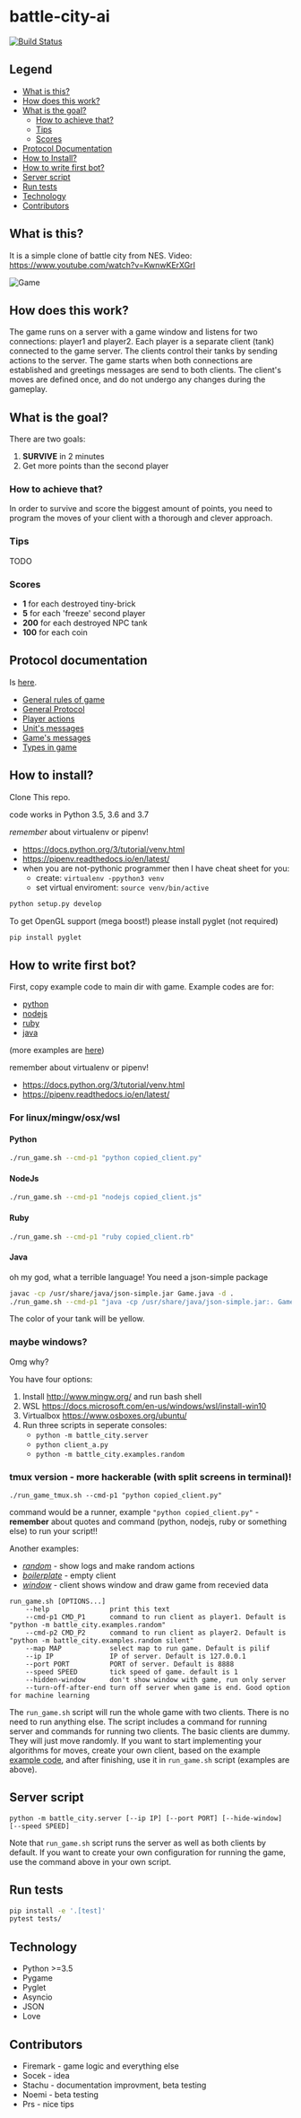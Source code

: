 # battle-city-ai
[![Build Status](https://travis-ci.org/firemark/battle-city-ai.svg?branch=master)](https://travis-ci.org/firemark/battle-city-ai)

## Legend

- [What is this?](#what-is-this)
- [How does this work?](#how-does-this-work)
- [What is the goal?](#what-is-the-goal)
  - [How to achieve that?](#how-to-achieve-that)
  - [Tips](#tips)
  - [Scores](#scores)
- [Protocol Documentation](#protocol-documentation)
- [How to Install?](#how-to-install)
- [How to write first bot?](#how-to-write-first-bot)
- [Server script](#server-script)
- [Run tests](#run-tests)
- [Technology](#technology)
- [Contributors](#contributors)


## What is this?

It is a simple clone of battle city from NES.
Video: https://www.youtube.com/watch?v=KwnwKErXGrI

![Game](image.png)

## How does this work?
The game runs on a server with a game window and listens for two connections: player1 and player2.
Each player is a separate client (tank) connected to the game server. The clients control their tanks 
by sending actions to the server. The game starts when both connections are established and 
greetings messages are send to both clients. The client's moves are defined once, and do not 
undergo any changes during the gameplay.

## What is the goal?

There are two goals:

1. **SURVIVE** in 2 minutes
2. Get more points than the second player

### How to achieve that?
In order to survive and score the biggest amount of points, you need to program the moves 
of your client with a thorough and clever approach. 

### Tips

TODO

### Scores

* **1** for each destroyed tiny-brick
* **5** for each 'freeze' second player
* **200** for each destroyed NPC tank
* **100** for each coin

## Protocol documentation

Is [here](docs/).

* [General rules of game](docs/rules.md)
* [General Protocol](docs/protocol.md)
* [Player actions](docs/actions.md)
* [Unit's messages](docs/units.md)
* [Game's messages](docs/game.md)
* [Types in game](docs/types.md)

## How to install?

Clone This repo.

code works in Python 3.5, 3.6 and 3.7

*remember* about virtualenv or pipenv!

* https://docs.python.org/3/tutorial/venv.html
* https://pipenv.readthedocs.io/en/latest/
* when you are not-pythonic programmer then I have cheat sheet for you:
    * create: `virtualenv -ppython3 venv`
    * set virtual enviroment: `source venv/bin/active`

```sh
python setup.py develop
```

To get OpenGL support (mega boost!) please install pyglet (not required)
```sh
pip install pyglet
```

## How to write first bot?

First, copy example code to main dir with game. Example codes are for:
* [python](battle_city/examples/python/radom.py)
* [nodejs](battle_city/examples/nodejs/random.js)
* [ruby](battle_city/examples/ruby/random.rb)
* [java](battle_city/examples/java/Game.java)

(more examples are [here](battle_city/examples/))

remember about virtualenv or pipenv!

* https://docs.python.org/3/tutorial/venv.html
* https://pipenv.readthedocs.io/en/latest/

### For linux/mingw/osx/wsl

#### Python
```sh
./run_game.sh --cmd-p1 "python copied_client.py"
```

#### NodeJs
```sh
./run_game.sh --cmd-p1 "nodejs copied_client.js"
```

#### Ruby
```sh
./run_game.sh --cmd-p1 "ruby copied_client.rb"
```

#### Java
oh my god, what a terrible language! You need a json-simple package
```sh
javac -cp /usr/share/java/json-simple.jar Game.java -d .
./run_game.sh --cmd-p1 "java -cp /usr/share/java/json-simple.jar:. Game"
```

 The color of your tank will be yellow.


### maybe windows?
Omg why?

You have four options:

1. Install http://www.mingw.org/ and run bash shell
2. WSL https://docs.microsoft.com/en-us/windows/wsl/install-win10
3. Virtualbox https://www.osboxes.org/ubuntu/
4. Run three scripts in seperate consoles:
    * `python -m battle_city.server`
    * `python client_a.py`
    * `python -m battle_city.examples.random`

### tmux version - more hackerable (with split screens in terminal)!
```
./run_game_tmux.sh --cmd-p1 "python copied_client.py"
```

command would be a runner, example `"python copied_client.py"` - **remember** about quotes and command (python, nodejs, ruby or something else) to run your script!!

Another examples:

* *[random](battle_city/examples/random.py)* - show logs and make random actions
* *[boilerplate](battle_city/examples/boilerplate.py)* - empty client
* *[window](battle_city/examples/window.py)* - client shows window and draw game from recevied data

```
run_game.sh [OPTIONS...]
    --help               print this text
    --cmd-p1 CMD_P1	     command to run client as player1. Default is "python -m battle_city.examples.random"
    --cmd-p2 CMD_P2	     command to run client as player2. Default is "python -m battle_city.examples.random silent"
    --map MAP            select map to run game. Default is pilif
    --ip IP              IP of server. Default is 127.0.0.1
    --port PORT          PORT of server. Default is 8888
    --speed SPEED        tick speed of game. default is 1
    --hidden-window      don't show window with game, run only server
    --turn-off-after-end turn off server when game is end. Good option for machine learning
```

The `run_game.sh` script will run the whole game with two clients. There is no need to run anything else.
The script includes a command for running server and commands for running two clients. The basic clients are dummy.
They will just move randomly.
If you want to start implementing your algorithms for moves, create your own
client, based on the example [example code](battle_city/examples/random.py), and after finishing,
use it in `run_game.sh` script (examples are above).

## Server script

```
python -m battle_city.server [--ip IP] [--port PORT] [--hide-window] [--speed SPEED]
```

Note that `run_game.sh` script runs the server as well as both clients by default.
If you want to create your own configuration for running the game, use the command above 
in your own script.

## Run tests

```sh
pip install -e '.[test]'
pytest tests/
```

## Technology

* Python >=3.5
* Pygame
* Pyglet
* Asyncio
* JSON
* Love

## Contributors

* Firemark - game logic and everything else
* Socek - idea
* Stachu - documentation improvment, beta testing
* Noemi - beta testing
* Prs - nice tips
